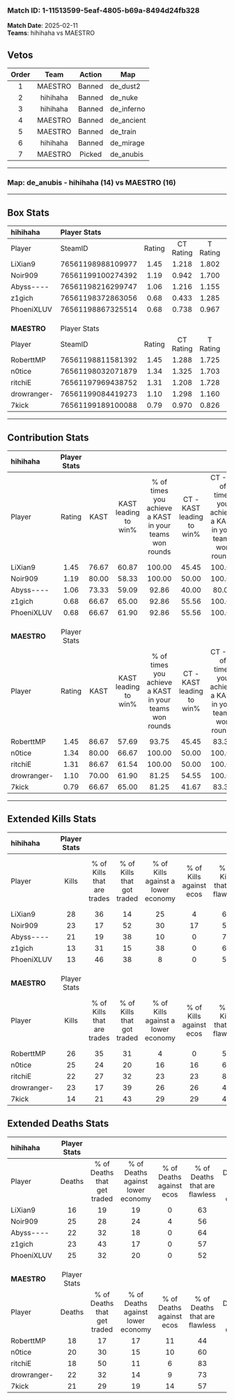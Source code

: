 ### Match ID: 1-11513599-5eaf-4805-b69a-8494d24fb328  
**Match Date**: 2025-02-11  
**Teams**: hihihaha vs MAESTRO  

## Vetos  

| Order | Team | Action | Map |
| :---: | :--: | :----: | --- |
| 1 | MAESTRO | Banned | de_dust2 |
| 2 | hihihaha | Banned | de_nuke |
| 3 | hihihaha | Banned | de_inferno |
| 4 | MAESTRO | Banned | de_ancient |
| 5 | MAESTRO | Banned | de_train |
| 6 | hihihaha | Banned | de_mirage |
| 7 | MAESTRO | Picked | de_anubis |

---  

### **Map**: de_anubis - hihihaha (14) vs MAESTRO (16)  
---  

## Box Stats  

| **hihihaha** | Player Stats      |        |           |          |       |      |       |         |        |      |     |
| :- | :- | :-: | :-: | :-: | :-: | :-: | :-: | :-: | :-: | :-: | :-: |
| Player       | SteamID           | Rating | CT Rating | T Rating | KAST  | ADR  | Kills | Assists | Deaths | K/D  | HS% |
| LiXian9      | 76561198988109977 |  1.45  |   1.218   |  1.802   | 76.67 | 87.9 |  28   |    9    |   16   | 1.75 | 60  |
| Noir909      | 76561199100274392 |  1.19  |   0.942   |  1.700   | 80.00 | 89.3 |  23   |   11    |   25   | 0.92 | 52  |
| Abyss----    | 76561198216299747 |  1.06  |   1.216   |  1.155   | 73.33 | 70.8 |  21   |    7    |   22   | 0.95 | 57  |
| z1gich       | 76561198372863056 |  0.68  |   0.433   |  1.285   | 66.67 | 47.4 |  13   |    4    |   23   | 0.57 | 53  |
| PhoeniXLUV   | 76561198867325514 |  0.68  |   0.738   |  0.967   | 66.67 | 58.1 |  13   |    6    |   25   | 0.52 | 61  |
|              |                   |        |           |          |       |      |       |         |        |      |     |
|              |                   |        |           |          |       |      |       |         |        |      |     |
|              |                   |        |           |          |       |      |       |         |        |      |     |
| **MAESTRO**  | Player Stats      |        |           |          |       |      |       |         |        |      |     |
| Player       | SteamID           | Rating | CT Rating | T Rating | KAST  | ADR  | Kills | Assists | Deaths | K/D  | HS% |
| RoberttMP    | 76561198811581392 |  1.45  |   1.288   |  1.725   | 86.67 | 95.2 |  26   |    7    |   18   | 1.44 | 69  |
| n0tice       | 76561198032071879 |  1.34  |   1.325   |  1.703   | 80.00 | 94.7 |  25   |    9    |   20   | 1.25 | 64  |
| ritchiE      | 76561197969438752 |  1.31  |   1.208   |  1.728   | 86.67 | 80.9 |  22   |   12    |   18   | 1.22 | 59  |
| drowranger-  | 76561199084419273 |  1.10  |   1.298   |  1.160   | 70.00 | 75.2 |  23   |    6    |   22   | 1.05 | 52  |
| 7kick        | 76561199189100088 |  0.79  |   0.970   |  0.826   | 66.67 | 60.0 |  14   |    6    |   21   | 0.67 | 42  |
---  

## Contribution Stats  

| **hihihaha** | Player Stats |       |                      |                                                        |                           |                                                             |                          |                                                            |
| :- | :-: | :-: | :-: | :-: | :-: | :-: | :-: | :-: |
| Player       |    Rating    | KAST  | KAST leading to win% | % of times you achieve a KAST in your teams won rounds | CT - KAST leading to win% | CT - % of times you achieve a KAST in your teams won rounds | T - KAST leading to win% | T - % of times you achieve a KAST in your teams won rounds |
| LiXian9      |     1.45     | 76.67 |        60.87         |                         100.00                         |           45.45           |                           100.00                            |          75.00           |                           100.00                           |
| Noir909      |     1.19     | 80.00 |        58.33         |                         100.00                         |           50.00           |                           100.00                            |          64.29           |                           100.00                           |
| Abyss----    |     1.06     | 73.33 |        59.09         |                         92.86                          |           40.00           |                            80.00                            |          75.00           |                           100.00                           |
| z1gich       |     0.68     | 66.67 |        65.00         |                         92.86                          |           55.56           |                           100.00                            |          72.73           |                           88.89                            |
| PhoeniXLUV   |     0.68     | 66.67 |        61.90         |                         92.86                          |           55.56           |                           100.00                            |          66.67           |                           88.89                            |
|              |              |       |                      |                                                        |                           |                                                             |                          |                                                            |
|              |              |       |                      |                                                        |                           |                                                             |                          |                                                            |
|              |              |       |                      |                                                        |                           |                                                             |                          |                                                            |
| **MAESTRO**  | Player Stats |       |                      |                                                        |                           |                                                             |                          |                                                            |
| Player       |    Rating    | KAST  | KAST leading to win% | % of times you achieve a KAST in your teams won rounds | CT - KAST leading to win% | CT - % of times you achieve a KAST in your teams won rounds | T - KAST leading to win% | T - % of times you achieve a KAST in your teams won rounds |
| RoberttMP    |     1.45     | 86.67 |        57.69         |                         93.75                          |           45.45           |                            83.33                            |          66.67           |                           100.00                           |
| n0tice       |     1.34     | 80.00 |        66.67         |                         100.00                         |           50.00           |                           100.00                            |          83.33           |                           100.00                           |
| ritchiE      |     1.31     | 86.67 |        61.54         |                         100.00                         |           50.00           |                           100.00                            |          71.43           |                           100.00                           |
| drowranger-  |     1.10     | 70.00 |        61.90         |                         81.25                          |           54.55           |                           100.00                            |          70.00           |                           70.00                            |
| 7kick        |     0.79     | 66.67 |        65.00         |                         81.25                          |           41.67           |                            83.33                            |          100.00          |                           80.00                            |
---  

## Extended Kills Stats  

| **hihihaha** | Player Stats |                            |                            |                                    |                         |                              |                                 |                                       |                    |           |
| :- | :-: | :-: | :-: | :-: | :-: | :-: | :-: | :-: | :-: | :-: |
| Player       |    Kills     | % of Kills that are trades | % of Kills that got traded | % of Kills against a lower economy | % of Kills against ecos | % of Kills that are flawless | % of Kills that are close duels | % of Kills that are assisted by flash | Pistol Round Kills | AWP Kills |
| LiXian9      |      28      |             36             |             14             |                 25                 |            4            |              61              |                7                |                   0                   |         4          |     0     |
| Noir909      |      23      |             17             |             52             |                 30                 |           17            |              57              |               22                |                   9                   |         1          |     3     |
| Abyss----    |      21      |             19             |             38             |                 10                 |            0            |              76              |                5                |                   5                   |         2          |     5     |
| z1gich       |      13      |             31             |             15             |                 38                 |            0            |              69              |                0                |                   0                   |         0          |     0     |
| PhoeniXLUV   |      13      |             46             |             38             |                 8                  |            0            |              54              |               15                |                   0                   |         2          |     0     |
|              |              |                            |                            |                                    |                         |                              |                                 |                                       |                    |           |
|              |              |                            |                            |                                    |                         |                              |                                 |                                       |                    |           |
|              |              |                            |                            |                                    |                         |                              |                                 |                                       |                    |           |
| **MAESTRO**  | Player Stats |                            |                            |                                    |                         |                              |                                 |                                       |                    |           |
| Player       |    Kills     | % of Kills that are trades | % of Kills that got traded | % of Kills against a lower economy | % of Kills against ecos | % of Kills that are flawless | % of Kills that are close duels | % of Kills that are assisted by flash | Pistol Round Kills | AWP Kills |
| RoberttMP    |      26      |             35             |             31             |                 4                  |            0            |              54              |               12                |                   0                   |         2          |     0     |
| n0tice       |      25      |             24             |             20             |                 16                 |           16            |              68              |                0                |                   8                   |         0          |     0     |
| ritchiE      |      22      |             27             |             32             |                 23                 |           23            |              82              |                5                |                   5                   |         5          |     2     |
| drowranger-  |      23      |             17             |             39             |                 26                 |           26            |              43              |                9                |                   4                   |         1          |     0     |
| 7kick        |      14      |             21             |             43             |                 29                 |           29            |              43              |                7                |                   0                   |         1          |     0     |
## Extended Deaths Stats  

| **hihihaha** | Player Stats |                             |                                   |                          |                               |                            |                           |               |
| :- | :-: | :-: | :-: | :-: | :-: | :-: | :-: | :-: |
| Player       |    Deaths    | % of Deaths that get traded | % of Deaths against lower economy | % of Deaths against ecos | % of Deaths that are flawless | % of Deaths that are close | % of Deaths while blinded | Deaths to AWP |
| LiXian9      |      16      |             19              |                19                 |            0             |              63               |             6              |             6             |       1       |
| Noir909      |      25      |             28              |                24                 |            4             |              56               |             0              |             4             |       0       |
| Abyss----    |      22      |             32              |                18                 |            0             |              64               |             9              |             5             |       0       |
| z1gich       |      23      |             43              |                17                 |            0             |              57               |             9              |             0             |       1       |
| PhoeniXLUV   |      25      |             32              |                20                 |            0             |              52               |             8              |             4             |       0       |
|              |              |                             |                                   |                          |                               |                            |                           |               |
|              |              |                             |                                   |                          |                               |                            |                           |               |
|              |              |                             |                                   |                          |                               |                            |                           |               |
| **MAESTRO**  | Player Stats |                             |                                   |                          |                               |                            |                           |               |
| Player       |    Deaths    | % of Deaths that get traded | % of Deaths against lower economy | % of Deaths against ecos | % of Deaths that are flawless | % of Deaths that are close | % of Deaths while blinded | Deaths to AWP |
| RoberttMP    |      18      |             17              |                17                 |            11            |              44               |             17             |             0             |       2       |
| n0tice       |      20      |             30              |                15                 |            10            |              60               |             10             |             0             |       1       |
| ritchiE      |      18      |             50              |                11                 |            6             |              83               |             6              |             0             |       2       |
| drowranger-  |      22      |             32              |                14                 |            9             |              73               |             5              |             5             |       2       |
| 7kick        |      21      |             29              |                19                 |            14            |              57               |             14             |            10             |       1       |

